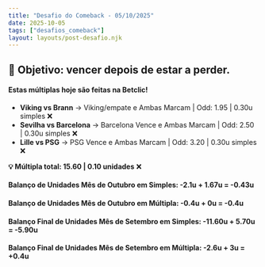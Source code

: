 ```yaml
---
title: "Desafio do Comeback - 05/10/2025"
date: 2025-10-05
tags: ["desafios_comeback"]
layout: layouts/post-desafio.njk
---
```


## 🎯 Objetivo: vencer depois de estar a perder.

#### Estas múltiplas hoje são feitas na Betclic!

- **Viking vs Brann** → Viking/empate e Ambas Marcam | Odd: 1.95 | 0.30u simples ❌
- **Sevilha vs Barcelona** → Barcelona Vence e Ambas Marcam | Odd: 2.50 | 0.30u simples ❌
- **Lille vs PSG** → PSG Vence e Ambas Marcam | Odd: 3.20 | 0.30u simples ❌

**💡 Múltipla total: 15.60 | 0.10 unidades** ❌

#### Balanço de Unidades Mês de Outubro em Simples: -2.1u + 1.67u = -0.43u
#### Balanço de Unidades Mês de Outubro em Múltipla: -0.4u + 0u = -0.4u

#### Balanço Final de Unidades Mês de Setembro em Simples: -11.60u + 5.70u = -5.90u
#### Balanço Final de Unidades Mês de Setembro em Múltipla: -2.6u + 3u = +0.4u